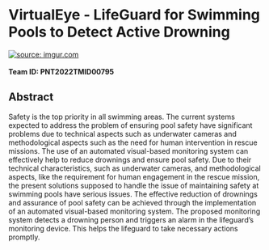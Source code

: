 # VirtualEye - LifeGuard for Swimming Pools to Detect Active Drowning
<a href="https://imgur.com/ga6253P"><img src="https://i.imgur.com/ga6253P.png" title="source: imgur.com" /></a>
<br><br>
<b>Team ID: PNT2022TMID00795</b>
## Abstract
Safety is the top priority in all swimming areas. The current systems expected to address the problem of ensuring pool safety have significant problems due to technical aspects such as underwater cameras and methodological aspects such as the need for human intervention in rescue missions. The use of an automated visual-based monitoring system can effectively help to reduce drownings and ensure pool safety. Due to their technical characteristics, such as underwater cameras, and methodological aspects, like the requirement for human engagement in the rescue mission, the present solutions supposed to handle the issue of maintaining safety at swimming pools have serious issues. The effective reduction of drownings and assurance of pool safety can be achieved through the implementation of an automated visual-based monitoring system. The proposed monitoring system detects a drowning person and triggers an alarm in the lifeguard’s monitoring device. This helps the lifeguard to take necessary actions promptly.
